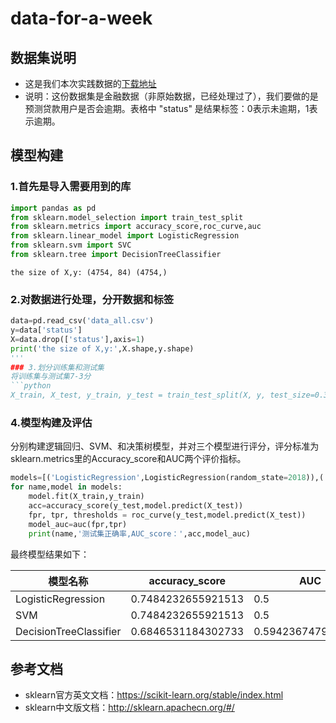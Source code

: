 # data-for-a-week
## 数据集说明
- 这是我们本次实践数据的[下载地址](https://pan.baidu.com/s/1dtHJiV6zMbf_fWPi-dZ95g)
- 说明：这份数据集是金融数据（非原始数据，已经处理过了），我们要做的是预测贷款用户是否会逾期。表格中 "status" 是结果标签：0表示未逾期，1表示逾期。
## 模型构建
### 1.首先是导入需要用到的库
```python
import pandas as pd
from sklearn.model_selection import train_test_split
from sklearn.metrics import accuracy_score,roc_curve,auc
from sklearn.linear_model import LogisticRegression
from sklearn.svm import SVC
from sklearn.tree import DecisionTreeClassifier
```
`the size of X,y: (4754, 84) (4754,)`
### 2.对数据进行处理，分开数据和标签
```python
data=pd.read_csv('data_all.csv')
y=data['status']
X=data.drop(['status'],axis=1)
print('the size of X,y:',X.shape,y.shape)
'''
### 3.划分训练集和测试集
将训练集与测试集7-3分
```python
X_train, X_test, y_train, y_test = train_test_split(X, y, test_size=0.3, random_state=2018)
```
### 4.模型构建及评估
分别构建逻辑回归、SVM、和决策树模型，并对三个模型进行评分，评分标准为sklearn.metrics里的Accuracy_score和AUC两个评价指标。
```python
models=[('LogisticRegression',LogisticRegression(random_state=2018)),('SVM',SVC(gamma='auto',random_state=2018)),('DecisionTreeClassifier',DecisionTreeClassifier(random_state=2018))]
for name,model in models:
    model.fit(X_train,y_train)
    acc=accuracy_score(y_test,model.predict(X_test))
    fpr, tpr, thresholds = roc_curve(y_test,model.predict(X_test))
    model_auc=auc(fpr,tpr)
    print(name,'测试集正确率,AUC_score：',acc,model_auc)
```
最终模型结果如下：

模型名称|accuracy_score|AUC
----|-----|----
LogisticRegression|0.7484232655921513|0.5
SVM|0.7484232655921513|0.5
DecisionTreeClassifier|0.6846531184302733|0.5942367479369453

## 参考文档
- sklearn官方英文文档：https://scikit-learn.org/stable/index.html
- sklearn中文版文档：http://sklearn.apachecn.org/#/
